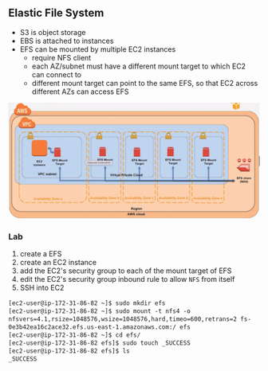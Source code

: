 ## Elastic File System

- S3 is object storage
- EBS is attached to instances
- EFS can be mounted by multiple EC2 instances
  - require NFS client
  - each AZ/subnet must have a different mount target to which EC2 can connect to
  - different mount target can point to the same EFS, so that EC2 across different AZs can access EFS

![alt-text](./assets//efs.png)

### Lab

1. create a EFS
2. create an EC2 instance
3. add the EC2's security group to each of the mount target of EFS
4. edit the EC2's security group inbound rule to allow `NFS` from itself
5. SSH into EC2

```
[ec2-user@ip-172-31-86-82 ~]$ sudo mkdir efs
[ec2-user@ip-172-31-86-82 ~]$ sudo mount -t nfs4 -o nfsvers=4.1,rsize=1048576,wsize=1048576,hard,timeo=600,retrans=2 fs-0e3b42ea16c2ace32.efs.us-east-1.amazonaws.com:/ efs
[ec2-user@ip-172-31-86-82 ~]$ cd efs/
[ec2-user@ip-172-31-86-82 efs]$ sudo touch _SUCCESS
[ec2-user@ip-172-31-86-82 efs]$ ls
_SUCCESS
```
